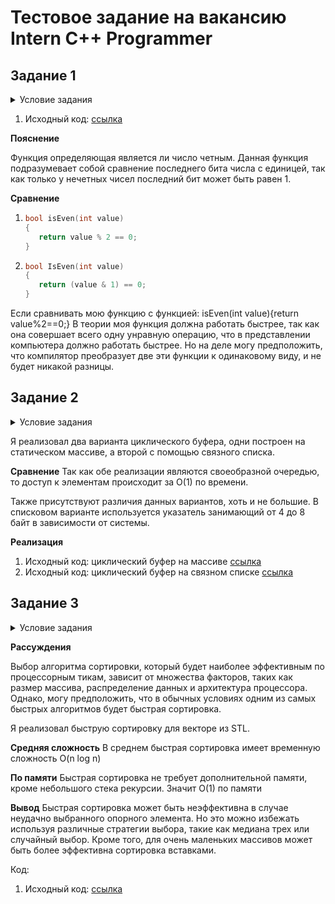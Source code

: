 # Тестовое задание на вакансию Intern C++ Programmer


## Задание 1


<details>
  <summary>Условие задания</summary>

На языке С/С++, написать алгоритм (функцию) определения четности целого числа, который будет аналогичен нижеприведенному по функциональности, но отличен по своей сути.

Объяснить плюсы и минусы обеих реализаций.

C/C++ example:

bool isEven(int value){return value%2==0;}

</details>

1. Исходный код: [ссылка](https://github.com/Razred/Lesta_Game_test_task/blob/master/src/Task_1/IsEven.cpp)



**Пояснение**

Функция определяющая является ли число четным.
Данная функция подразумевает собой сравнение последнего бита числа с единицей,
так как только у нечетных чисел последний бит может быть равен 1.

**Сравнение**

1. ```cpp
   bool isEven(int value)
   {
      return value % 2 == 0;
   }
   ```

2. ```cpp
   bool IsEven(int value) 
   {
      return (value & 1) == 0;
   }
   ```

Если сравнивать мою функцию с функцией:
isEven(int value){return value%2==0;}
В теории моя функция должна работать быстрее, так как она совершает всего одну унравную операцию,
что в представлении компьютера должно работать быстрее.
Но на деле могу предположить, что компилятор преобразует  две эти функции к одинаковому виду,
и не будет никакой разницы.


## Задание 2

<details>
  <summary>Условие задания</summary>

На языке С++, написать минимум по 2 класса реализовывающих циклический буфер.

Объяснить плюсы и минусы каждой реализации.

</details>

Я реализовал два варианта циклического буфера, одни построен на статическом массиве, а второй с помощью связного списка.

**Сравнение**
Так как обе реализации являются своеобразной очередью, то доступ к элементам происходит за O(1) по времени.

Также присутствуют различия данных вариантов, хоть и не большие. В списковом варианте используется указатель занимающий от 4 до 8 байт в зависимости от системы.

**Реализация**

1. Исходный код: циклический буфер на массиве [ссылка](https://github.com/Razred/Lesta_Game_test_task/blob/master/src/Task_2/https://github.com/Razred/Lesta_Game_test_task/blob/master/src/Task_2/circle_buffer_array.h)
2. Исходный код: циклический буфер на связном списке [ссылка](https://github.com/Razred/Lesta_Game_test_task/blob/master/src/Task_2/circle_buffer_list.h)



## Задание 3

<details>
  <summary>Условие задания</summary>

На языке С/С++, написать функцию, которая быстрее всего (по процессорным тикам) отсортирует данный ей массив чисел.

Массив может быть любого размера со случайным порядком чисел (в том числе и отсортированным).

Объяснить почему вы считаете, что функция соответствует заданным критериям.

</details>

**Рассуждения**

Выбор алгоритма сортировки, который будет наиболее эффективным по процессорным тикам, зависит от множества факторов, таких как размер массива, распределение данных и архитектура процессора. Однако, могу предположить, что в обычных условиях одним из самых быстрых алгоритмов будет быстрая сортировка.

Я реализовал быструю сортировку для векторе из STL.

**Средняя сложность**
В среднем быстрая сортировка имеет временную сложность O(n log n)

**По памяти** 
Быстрая сортировка не требует дополнительной памяти, кроме небольшого стека рекурсии.
Значит O(1) по памяти

**Вывод**
Быстрая сортировка может быть неэффективна в случае неудачно выбранного опорного элемента. Но это можно избежать используя различные стратегии выбора, такие как медиана трех или случайный выбор.
Кроме того, для очень маленьких массивов может быть более эффективна сортировка вставками.

Код:

1. Исходный код: [ссылка](https://github.com/Razred/Lesta_Game_test_task/blob/master/src/Task_3/Quick_sort.h)
